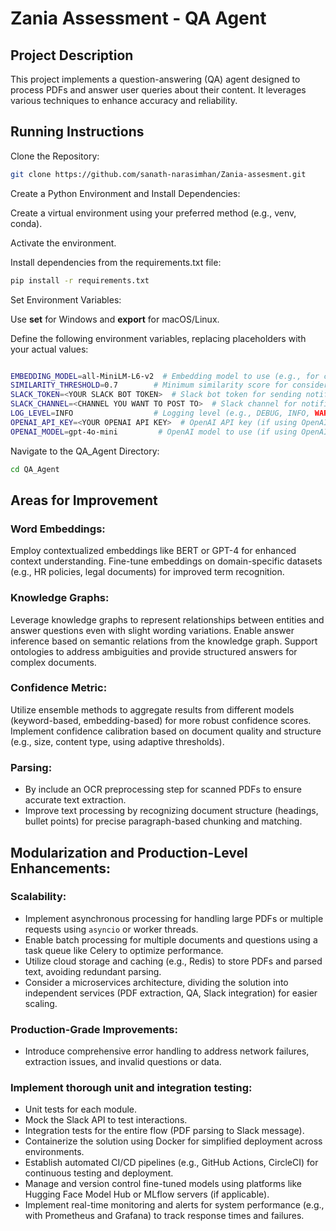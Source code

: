 # Zania Assessment - QA Agent

## Project Description

This project implements a question-answering (QA) agent designed to process PDFs and answer user queries about their content. It leverages various techniques to enhance accuracy and reliability.

## Running Instructions

Clone the Repository:

```bash
git clone https://github.com/sanath-narasimhan/Zania-assesment.git
```

Create a Python Environment and Install Dependencies:

Create a virtual environment using your preferred method (e.g., venv, conda).

Activate the environment.

Install dependencies from the requirements.txt file:

```bash
pip install -r requirements.txt
```

Set Environment Variables:

Use **set** for Windows and **export** for macOS/Linux.

Define the following environment variables, replacing placeholders with your actual values:

```bash

EMBEDDING_MODEL=all-MiniLM-L6-v2  # Embedding model to use (e.g., for contextualized embeddings)
SIMILARITY_THRESHOLD=0.7        # Minimum similarity score for considering a question match
SLACK_TOKEN=<YOUR SLACK BOT TOKEN>  # Slack bot token for sending notifications
SLACK_CHANNEL=<CHANNEL YOU WANT TO POST TO>  # Slack channel for notifications
LOG_LEVEL=INFO                  # Logging level (e.g., DEBUG, INFO, WARNING, ERROR)
OPENAI_API_KEY=<YOUR OPENAI API KEY>  # OpenAI API key (if using OpenAI models)
OPENAI_MODEL=gpt-4o-mini         # OpenAI model to use (if using OpenAI models)

```
Navigate to the QA_Agent Directory:

```bash
cd QA_Agent
```

## Areas for Improvement

### Word Embeddings:

Employ contextualized embeddings like BERT or GPT-4 for enhanced context understanding.
Fine-tune embeddings on domain-specific datasets (e.g., HR policies, legal documents) for improved term recognition.

### Knowledge Graphs:

Leverage knowledge graphs to represent relationships between entities and answer questions even with slight wording variations.
Enable answer inference based on semantic relations from the knowledge graph.
Support ontologies to address ambiguities and provide structured answers for complex documents.

### Confidence Metric:

Utilize ensemble methods to aggregate results from different models (keyword-based, embedding-based) for more robust confidence scores.
Implement confidence calibration based on document quality and structure (e.g., size, content type, using adaptive thresholds).

### Parsing:

- By include an OCR preprocessing step for scanned PDFs to ensure accurate text extraction.
- Improve text processing by recognizing document structure (headings, bullet points) for precise paragraph-based chunking and matching.

## Modularization and Production-Level Enhancements:

### Scalability:

- Implement asynchronous processing for handling large PDFs or multiple requests using `asyncio` or worker threads.
- Enable batch processing for multiple documents and questions using a task queue like Celery to optimize performance.
- Utilize cloud storage and caching (e.g., Redis) to store PDFs and parsed text, avoiding redundant parsing.
- Consider a microservices architecture, dividing the solution into independent services (PDF extraction, QA, Slack integration) for easier scaling.

### Production-Grade Improvements:

- Introduce comprehensive error handling to address network failures, extraction issues, and invalid questions or data.

### Implement thorough unit and integration testing:

- Unit tests for each module.
- Mock the Slack API to test interactions.
- Integration tests for the entire flow (PDF parsing to Slack message).
- Containerize the solution using Docker for simplified deployment across environments.
- Establish automated CI/CD pipelines (e.g., GitHub Actions, CircleCI) for continuous testing and deployment.
- Manage and version control fine-tuned models using platforms like Hugging Face Model Hub or MLflow servers (if applicable).
- Implement real-time monitoring and alerts for system performance (e.g., with Prometheus and Grafana) to track response times and failures.
